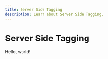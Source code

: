```yaml
---
title: Server Side Tagging
description: Learn about Server Side Tagging.
---
```


# Server Side Tagging

Hello, world!
